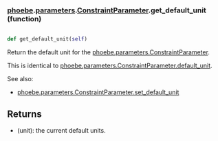 ### [phoebe](phoebe.md).[parameters](phoebe.parameters.md).[ConstraintParameter](phoebe.parameters.ConstraintParameter.md).get_default_unit (function)


```py

def get_default_unit(self)

```



Return the default unit for the [phoebe.parameters.ConstraintParameter](phoebe.parameters.ConstraintParameter.md).

This is identical to [phoebe.parameters.ConstraintParameter.default_unit](phoebe.parameters.ConstraintParameter.default_unit.md).

See also:
* [phoebe.parameters.ConstraintParameter.set_default_unit](phoebe.parameters.ConstraintParameter.set_default_unit.md)

Returns
--------
* (unit): the current default units.

